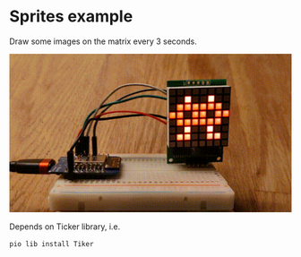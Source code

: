 # Sprites example
Draw some images on the matrix every 3 seconds.

<img alt="sprites animation" src="sprites.gif" />

Depends on Ticker library, i.e.
```sh
pio lib install Tiker
```
